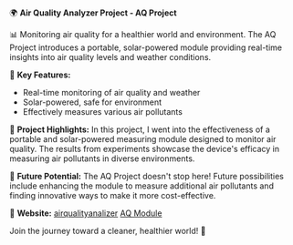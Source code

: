 🌍 **Air Quality Analyzer Project - AQ Project**

📊 Monitoring air quality for a healthier world and environment. The AQ Project introduces a portable, solar-powered module providing real-time insights into air quality levels and weather conditions.

🔬 **Key Features:**
- Real-time monitoring of air quality and weather
- Solar-powered, safe for environment 
- Effectively measures various air pollutants

🚀 **Project Highlights:**
In this project, I went into the effectiveness of a portable and solar-powered measuring module designed to monitor air quality. The results from experiments showcase the device's efficacy in measuring air pollutants in diverse environments.

🌟 **Future Potential:**
The AQ Project doesn't stop here! Future possibilities include enhancing the module to measure additional air pollutants and finding innovative ways to make it more cost-effective.

🔗 **Website:**
[airqualityanalizer](airqualityanalyzer.com)
[AQ Module](https://github.com/andreipopescufilimon/AQ-Module/)

Join the journey toward a cleaner, healthier world! 🍃
